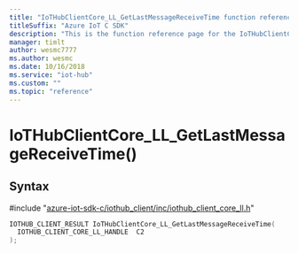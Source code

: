 ```yaml
---                             
title: "IoTHubClientCore_LL_GetLastMessageReceiveTime function reference | Microsoft Docs" 
titleSuffix: "Azure IoT C SDK"            
description: "This is the function reference page for the IoTHubClientCore_LL_GetLastMessageReceiveTime() function in the Azure IoT C SDK. This SDK is used with Azure IoT Hub and Azure IoT Hub Device Provisioning Service"            
manager: timlt                 
author: wesmc7777              
ms.author: wesmc               
ms.date: 10/16/2018                    
ms.service: "iot-hub"             
ms.custom: ""                
ms.topic: "reference"        
---                            
```


# IoTHubClientCore_LL_GetLastMessageReceiveTime()

## Syntax

\#include "[azure-iot-sdk-c/iothub_client/inc/iothub_client_core_ll.h](../iothub-client-core-ll-h.md)"  
```C
IOTHUB_CLIENT_RESULT IoTHubClientCore_LL_GetLastMessageReceiveTime(
  IOTHUB_CLIENT_CORE_LL_HANDLE  C2
);
```

